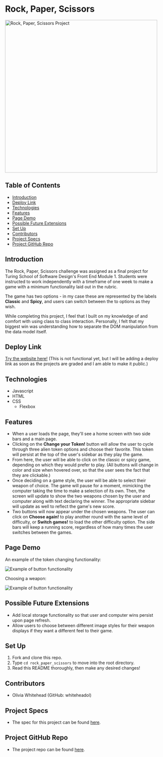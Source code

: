 # Rock, Paper, Scissors

<img width="500" alt="Rock, Paper, Scissors Project" src="https://user-images.githubusercontent.com/96206823/157110347-d362555b-2c6e-4c4b-b8ca-1c6b4f472f5c.png">

## Table of Contents

  - [Introduction](#introduction)
  - [Deploy Link](#deploy-link)
  - [Technologies](#technologies)
  - [Features](#features)
  - [Page Demo](#page-demo)
  - [Possible Future Extensions](#possible-future-extensions)
  - [Set Up](#set-up)
  - [Contributors](#contributors)
  - [Project Specs](#project-specs)
  - [Project GitHub Repo](#project-github-repo)

## Introduction
The Rock, Paper, Scissors challenge was assigned as a final project for Turing School of Software Design's Front End Module 1. Students were instructed to work independently with a timeframe of one week to make a game with a minimum functionality laid out in the rubric.

The game has two options - in my case these are represented by the labels **Classic** and **Spicy**, and users can switch between the to options as they wish.

While completing this project, I feel that I built on my knowledge of and comfort with using class to class interaction. Personally, I felt that my biggest win was understanding how to separate the DOM manipulation from the data model itself.

## Deploy Link
[Try the website here!]() (This is not functional yet, but I will be adding a deploy link as soon as the projects are graded and I am able to make it public.)

## Technologies
  - Javascript
  - HTML
  - CSS
    - Flexbox

## Features
- When a user loads the page, they'll see a home screen with two side bars and a main page.
- Clicking on the **Change your Token!** button will allow the user to cycle through three alien token options and choose their favorite. This token will persist at the top of the user's sidebar as they play the game.
- From here, the user will be able to click on the classic or spicy game, depending on which they would prefer to play. (All buttons will change in color and size when hovered over, so that the user sees the fact that they are clickable.)
- Once deciding on a game style, the user will be able to select their weapon of choice. The game will pause for a moment, mimicking the computer taking the time to make a selection of its own. Then, the screen will update to show the two weapons chosen by the user and computer along with text declaring the winner. The appropriate sidebar will update as well to reflect the game's new score.
- Two buttons will now appear under the chosen weapons. The user can click on **Choose again!** to play another round with the same level of difficulty, or **Switch games!** to load the other difficulty option. The side bars will keep a running score, regardless of how many times the user switches between the games.

## Page Demo
An example of the token changing functionality:

![Example of button functionality](https://media.giphy.com/media/EAf1r6v3IkPC265t3T/giphy.gif)

Choosing a weapon:

![Example of button functionality](https://media.giphy.com/media/eW42RvArwnwsXIVG7e/giphy.gif)

## Possible Future Extensions
- Add local storage functionality so that user and computer wins persist upon page refresh.
- Allow users to choose between different image styles for their weapon displays if they want a different feel to their game.

## Set Up
1. Fork and clone this repo.
2. Type `cd rock_paper_scissors` to move into the root directory.
3. Read this README thoroughly, then make any desired changes!

## Contributors
- Olivia Whitehead (GitHub: whiteheadol)

## Project Specs
- The spec for this project can be found [here](https://frontend.turing.edu/projects/module-1/rock-paper-scissors-solo.html).

## Project GitHub Repo
- The project repo can be found [here](https://github.com/whiteheadol/rock_paper_scissors).
